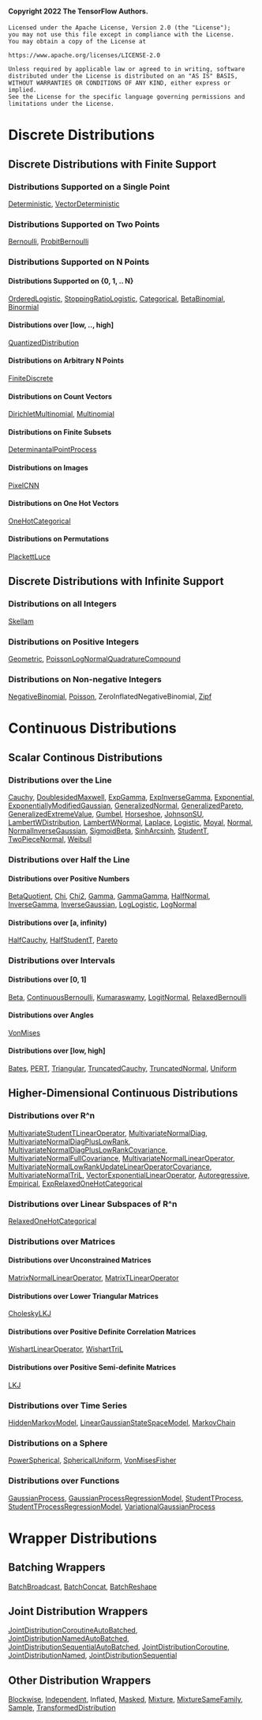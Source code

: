 #### Copyright 2022 The TensorFlow Authors.

```none
Licensed under the Apache License, Version 2.0 (the "License");
you may not use this file except in compliance with the License.
You may obtain a copy of the License at

https://www.apache.org/licenses/LICENSE-2.0

Unless required by applicable law or agreed to in writing, software
distributed under the License is distributed on an "AS IS" BASIS,
WITHOUT WARRANTIES OR CONDITIONS OF ANY KIND, either express or implied.
See the License for the specific language governing permissions and
limitations under the License.
```

# Discrete Distributions

## Discrete Distributions with Finite Support

### Distributions Supported on a Single Point

[Deterministic](https://www.tensorflow.org/probability/api_docs/python/tfp/distributions/Deterministic),
[VectorDeterministic](https://www.tensorflow.org/probability/api_docs/python/tfp/distributions/VectorDeterministic)

### Distributions Supported on Two Points

[Bernoulli](https://www.tensorflow.org/probability/api_docs/python/tfp/distributions/Bernoulli),
[ProbitBernoulli](https://www.tensorflow.org/probability/api_docs/python/tfp/distributions/ProbitBernoulli)

### Distributions Supported on N Points

#### Distributions Supported on {0, 1, .. N}

[OrderedLogistic](https://www.tensorflow.org/probability/api_docs/python/tfp/distributions/OrderedLogistic),
[StoppingRatioLogistic](https://www.tensorflow.org/probability/api_docs/python/tfp/distributions/StoppingRatioLogistic),
[Categorical](https://www.tensorflow.org/probability/api_docs/python/tfp/distributions/Categorical),
[BetaBinomial](https://www.tensorflow.org/probability/api_docs/python/tfp/distributions/BetaBinomial),
[Binormial](https://www.tensorflow.org/probability/api_docs/python/tfp/distributions/Binormial)

#### Distributions over [low, .., high]

[QuantizedDistribution](https://www.tensorflow.org/probability/api_docs/python/tfp/distributions/QuantizedDistribution)

#### Distributions on Arbitrary N Points

[FiniteDiscrete](https://www.tensorflow.org/probability/api_docs/python/tfp/distributions/FiniteDiscrete)

#### Distributions on Count Vectors

[DirichletMultinomial](https://www.tensorflow.org/probability/api_docs/python/tfp/distributions/DirichletMultinomial),
[Multinomial](https://www.tensorflow.org/probability/api_docs/python/tfp/distributions/Multinomial)

#### Distributions on Finite Subsets

[DeterminantalPointProcess](https://www.tensorflow.org/probability/api_docs/python/tfp/distributions/DeterminantalPointProcess)

#### Distributions on Images

[PixelCNN](https://www.tensorflow.org/probability/api_docs/python/tfp/distributions/PixelCNN)

#### Distributions on One Hot Vectors

[OneHotCategorical](https://www.tensorflow.org/probability/api_docs/python/tfp/distributions/OneHotCategorical)

#### Distributions on Permutations

[PlackettLuce](https://www.tensorflow.org/probability/api_docs/python/tfp/distributions/PlackettLuce)

## Discrete Distributions with Infinite Support

### Distributions on all Integers

[Skellam](https://www.tensorflow.org/probability/api_docs/python/tfp/distributions/Skellam)

### Distributions on Positive Integers

[Geometric](https://www.tensorflow.org/probability/api_docs/python/tfp/distributions/Geometric),
[PoissonLogNormalQuadratureCompound](https://www.tensorflow.org/probability/api_docs/python/tfp/distributions/PoissonLogNormalQuadratureCompound)

### Distributions on Non-negative Integers

[NegativeBinomial](https://www.tensorflow.org/probability/api_docs/python/tfp/distributions/NegativeBinomial),
[Poisson](https://www.tensorflow.org/probability/api_docs/python/tfp/distributions/Poisson),
ZeroInflatedNegativeBinomial,
[Zipf](https://www.tensorflow.org/probability/api_docs/python/tfp/distributions/Zipf)

# Continuous Distributions

## Scalar Continous Distributions

### Distributions over the Line

[Cauchy](https://www.tensorflow.org/probability/api_docs/python/tfp/distributions/Cauchy),
[DoublesidedMaxwell](https://www.tensorflow.org/probability/api_docs/python/tfp/distributions/DoublesidedMaxwell),
[ExpGamma](https://www.tensorflow.org/probability/api_docs/python/tfp/distributions/ExpGamma),
[ExpInverseGamma](https://www.tensorflow.org/probability/api_docs/python/tfp/distributions/ExpInverseGamma),
[Exponential](https://www.tensorflow.org/probability/api_docs/python/tfp/distributions/Exponential),
[ExponentiallyModifiedGaussian](https://www.tensorflow.org/probability/api_docs/python/tfp/distributions/ExponentiallyModifiedGaussian),
[GeneralizedNormal](https://www.tensorflow.org/probability/api_docs/python/tfp/distributions/GeneralizedNormal),
[GeneralizedPareto](https://www.tensorflow.org/probability/api_docs/python/tfp/distributions/GeneralizedPareto),
[GeneralizedExtremeValue](https://www.tensorflow.org/probability/api_docs/python/tfp/distributions/GeneralizedExtremeValue),
[Gumbel](https://www.tensorflow.org/probability/api_docs/python/tfp/distributions/Gumbel),
[Horseshoe](https://www.tensorflow.org/probability/api_docs/python/tfp/distributions/Horseshoe),
[JohnsonSU](https://www.tensorflow.org/probability/api_docs/python/tfp/distributions/JohnsonSU),
[LambertWDistribution](https://www.tensorflow.org/probability/api_docs/python/tfp/distributions/LambertWDistribution),
[LambertWNormal](https://www.tensorflow.org/probability/api_docs/python/tfp/distributions/LambertWNormal),
[Laplace](https://www.tensorflow.org/probability/api_docs/python/tfp/distributions/Laplace),
[Logistic](https://www.tensorflow.org/probability/api_docs/python/tfp/distributions/Logistic),
[Moyal](https://www.tensorflow.org/probability/api_docs/python/tfp/distributions/Moyal),
[Normal](https://www.tensorflow.org/probability/api_docs/python/tfp/distributions/Normal),
[NormalInverseGaussian](https://www.tensorflow.org/probability/api_docs/python/tfp/distributions/NormalInverseGaussian),
[SigmoidBeta](https://www.tensorflow.org/probability/api_docs/python/tfp/distributions/SigmoidBeta),
[SinhArcsinh](https://www.tensorflow.org/probability/api_docs/python/tfp/distributions/SinhArcsinh),
[StudentT](https://www.tensorflow.org/probability/api_docs/python/tfp/distributions/StudentT),
[TwoPieceNormal](https://www.tensorflow.org/probability/api_docs/python/tfp/distributions/TwoPieceNormal),
[Weibull](https://www.tensorflow.org/probability/api_docs/python/tfp/distributions/Weibull)

### Distributions over Half the Line

#### Distributions over Positive Numbers

[BetaQuotient](https://www.tensorflow.org/probability/api_docs/python/tfp/distributions/BetaQuotient),
[Chi](https://www.tensorflow.org/probability/api_docs/python/tfp/distributions/Chi),
[Chi2](https://www.tensorflow.org/probability/api_docs/python/tfp/distributions/Chi2),
[Gamma](https://www.tensorflow.org/probability/api_docs/python/tfp/distributions/Gamma),
[GammaGamma](https://www.tensorflow.org/probability/api_docs/python/tfp/distributions/GammaGamma),
[HalfNormal](https://www.tensorflow.org/probability/api_docs/python/tfp/distributions/HalfNormal),
[InverseGamma](https://www.tensorflow.org/probability/api_docs/python/tfp/distributions/InverseGamma),
[InverseGaussian](https://www.tensorflow.org/probability/api_docs/python/tfp/distributions/InverseGaussian),
[LogLogistic](https://www.tensorflow.org/probability/api_docs/python/tfp/distributions/LogLogistic),
[LogNormal](https://www.tensorflow.org/probability/api_docs/python/tfp/distributions/LogNormal)

#### Distributions over [a, infinity)

[HalfCauchy](https://www.tensorflow.org/probability/api_docs/python/tfp/distributions/HalfCauchy),
[HalfStudentT](https://www.tensorflow.org/probability/api_docs/python/tfp/distributions/HalfStudentT),
[Pareto](https://www.tensorflow.org/probability/api_docs/python/tfp/distributions/Pareto)

### Distributions over Intervals

#### Distributions over [0, 1]

[Beta](https://www.tensorflow.org/probability/api_docs/python/tfp/distributions/Beta),
[ContinuousBernoulli](https://www.tensorflow.org/probability/api_docs/python/tfp/distributions/ContinuousBernoulli),
[Kumaraswamy](https://www.tensorflow.org/probability/api_docs/python/tfp/distributions/Kumaraswamy),
[LogitNormal](https://www.tensorflow.org/probability/api_docs/python/tfp/distributions/LogitNormal),
[RelaxedBernoulli](https://www.tensorflow.org/probability/api_docs/python/tfp/distributions/RelaxedBernoulli)

#### Distributions over Angles

[VonMises](https://www.tensorflow.org/probability/api_docs/python/tfp/distributions/VonMises)

#### Distributions over [low, high]

[Bates](https://www.tensorflow.org/probability/api_docs/python/tfp/distributions/Bates),
[PERT](https://www.tensorflow.org/probability/api_docs/python/tfp/distributions/PERT),
[Triangular](https://www.tensorflow.org/probability/api_docs/python/tfp/distributions/Triangular),
[TruncatedCauchy](https://www.tensorflow.org/probability/api_docs/python/tfp/distributions/TruncatedCauchy),
[TruncatedNormal](https://www.tensorflow.org/probability/api_docs/python/tfp/distributions/TruncatedNormal),
[Uniform](https://www.tensorflow.org/probability/api_docs/python/tfp/distributions/Uniform)

## Higher-Dimensional Continuous Distributions

### Distributions over R^n

[MultivariateStudentTLinearOperator](https://www.tensorflow.org/probability/api_docs/python/tfp/distributions/MultivariateStudentTLinearOperator),
[MultivariateNormalDiag](https://www.tensorflow.org/probability/api_docs/python/tfp/distributions/MultivariateNormalDiag),
[MultivariateNormalDiagPlusLowRank](https://www.tensorflow.org/probability/api_docs/python/tfp/distributions/MultivariateNormalDiagPlusLowRank),
[MultivariateNormalDiagPlusLowRankCovariance](https://www.tensorflow.org/probability/api_docs/python/tfp/distributions/MultivariateNormalDiagPlusLowRankCovariance),
[MultivariateNormalFullCovariance](https://www.tensorflow.org/probability/api_docs/python/tfp/distributions/MultivariateNormalFullCovariance),
[MultivariateNormalLinearOperator](https://www.tensorflow.org/probability/api_docs/python/tfp/distributions/MultivariateNormalLinearOperator),
[MultivariateNormalLowRankUpdateLinearOperatorCovariance](https://www.tensorflow.org/probability/api_docs/python/tfp/distributions/MultivariateNormalLowRankUpdateLinearOperatorCovariance),
[MultivariateNormalTriL](https://www.tensorflow.org/probability/api_docs/python/tfp/distributions/MultivariateNormalTriL),
[VectorExponentialLinearOperator](https://www.tensorflow.org/probability/api_docs/python/tfp/distributions/VectorExponentialLinearOperator),
[Autoregressive](https://www.tensorflow.org/probability/api_docs/python/tfp/distributions/Autoregressive),
[Empirical](https://www.tensorflow.org/probability/api_docs/python/tfp/distributions/Empirical),
[ExpRelaxedOneHotCategorical](https://www.tensorflow.org/probability/api_docs/python/tfp/distributions/ExpRelaxedOneHotCategorical)

### Distributions over Linear Subspaces of R^n

[RelaxedOneHotCategorical](https://www.tensorflow.org/probability/api_docs/python/tfp/distributions/RelaxedOneHotCategorical)

### Distributions over Matrices

#### Distributions over Unconstrained Matrices

[MatrixNormalLinearOperator](https://www.tensorflow.org/probability/api_docs/python/tfp/distributions/MatrixNormalLinearOperator),
[MatrixTLinearOperator](https://www.tensorflow.org/probability/api_docs/python/tfp/distributions/MatrixTLinearOperator)

#### Distributions over Lower Triangular Matrices

[CholeskyLKJ](https://www.tensorflow.org/probability/api_docs/python/tfp/distributions/CholeskyLKJ)

#### Distributions over Positive Definite Correlation Matrices

[WishartLinearOperator](https://www.tensorflow.org/probability/api_docs/python/tfp/distributions/WishartLinearOperator),
[WishartTriL](https://www.tensorflow.org/probability/api_docs/python/tfp/distributions/WishartTriL)

#### Distributions over Positive Semi-definite Matrices

[LKJ](https://www.tensorflow.org/probability/api_docs/python/tfp/distributions/LKJ)

### Distributions over Time Series

[HiddenMarkovModel](https://www.tensorflow.org/probability/api_docs/python/tfp/distributions/HiddenMarkovModel),
[LinearGaussianStateSpaceModel](https://www.tensorflow.org/probability/api_docs/python/tfp/distributions/LinearGaussianStateSpaceModel),
[MarkovChain](https://www.tensorflow.org/probability/api_docs/python/tfp/distributions/MarkovChain)

### Distributions on a Sphere

[PowerSpherical](https://www.tensorflow.org/probability/api_docs/python/tfp/distributions/PowerSpherical),
[SphericalUniform](https://www.tensorflow.org/probability/api_docs/python/tfp/distributions/SphericalUniform),
[VonMisesFisher](https://www.tensorflow.org/probability/api_docs/python/tfp/distributions/VonMisesFisher)

### Distributions over Functions

[GaussianProcess](https://www.tensorflow.org/probability/api_docs/python/tfp/distributions/GaussianProcess),
[GaussianProcessRegressionModel](https://www.tensorflow.org/probability/api_docs/python/tfp/distributions/GaussianProcessRegressionModel),
[StudentTProcess](https://www.tensorflow.org/probability/api_docs/python/tfp/distributions/StudentTProcess),
[StudentTProcessRegressionModel](https://www.tensorflow.org/probability/api_docs/python/tfp/distributions/StudentTProcessRegressionModel),
[VariationalGaussianProcess](https://www.tensorflow.org/probability/api_docs/python/tfp/distributions/VariationalGaussianProcess)

# Wrapper Distributions

## Batching Wrappers

[BatchBroadcast](https://www.tensorflow.org/probability/api_docs/python/tfp/distributions/BatchBroadcast),
[BatchConcat](https://www.tensorflow.org/probability/api_docs/python/tfp/distributions/BatchConcat),
[BatchReshape](https://www.tensorflow.org/probability/api_docs/python/tfp/distributions/BatchReshape)

## Joint Distribution Wrappers

[JointDistributionCoroutineAutoBatched](https://www.tensorflow.org/probability/api_docs/python/tfp/distributions/JointDistributionCoroutineAutoBatched),
[JointDistributionNamedAutoBatched](https://www.tensorflow.org/probability/api_docs/python/tfp/distributions/JointDistributionNamedAutoBatched),
[JointDistributionSequentialAutoBatched](https://www.tensorflow.org/probability/api_docs/python/tfp/distributions/JointDistributionSequentialAutoBatched),
[JointDistributionCoroutine](https://www.tensorflow.org/probability/api_docs/python/tfp/distributions/JointDistributionCoroutine),
[JointDistributionNamed](https://www.tensorflow.org/probability/api_docs/python/tfp/distributions/JointDistributionNamed),
[JointDistributionSequential](https://www.tensorflow.org/probability/api_docs/python/tfp/distributions/JointDistributionSequential)

## Other Distribution Wrappers

[Blockwise](https://www.tensorflow.org/probability/api_docs/python/tfp/distributions/Blockwise),
[Independent](https://www.tensorflow.org/probability/api_docs/python/tfp/distributions/Independent),
Inflated,
[Masked](https://www.tensorflow.org/probability/api_docs/python/tfp/distributions/Masked),
[Mixture](https://www.tensorflow.org/probability/api_docs/python/tfp/distributions/Mixture),
[MixtureSameFamily](https://www.tensorflow.org/probability/api_docs/python/tfp/distributions/MixtureSameFamily),
[Sample](https://www.tensorflow.org/probability/api_docs/python/tfp/distributions/Sample),
[TransformedDistribution](https://www.tensorflow.org/probability/api_docs/python/tfp/distributions/TransformedDistribution)
